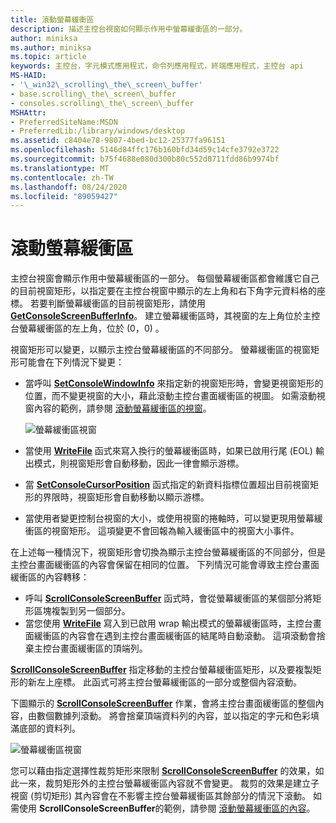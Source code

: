 ```yaml
---
title: 滾動螢幕緩衝區
description: 描述主控台視窗如何顯示作用中螢幕緩衝區的一部分。
author: miniksa
ms.author: miniksa
ms.topic: article
keywords: 主控台，字元模式應用程式，命令列應用程式，終端應用程式，主控台 api
MS-HAID:
- '\_win32\_scrolling\_the\_screen\_buffer'
- base.scrolling\_the\_screen\_buffer
- consoles.scrolling\_the\_screen\_buffer
MSHAttr:
- PreferredSiteName:MSDN
- PreferredLib:/library/windows/desktop
ms.assetid: c8404e78-9807-4bed-bc12-25377fa96151
ms.openlocfilehash: 5146d84ffc176b160bfd34d59c14cfe3792e3722
ms.sourcegitcommit: b75f4688e080d300b80c552d0711fdd86b9974bf
ms.translationtype: MT
ms.contentlocale: zh-TW
ms.lasthandoff: 08/24/2020
ms.locfileid: "89059427"
---
```

# <a name="scrolling-the-screen-buffer"></a>滾動螢幕緩衝區


主控台視窗會顯示作用中螢幕緩衝區的一部分。 每個螢幕緩衝區都會維護它自己的目前視窗矩形，以指定要在主控台視窗中顯示的左上角和右下角字元資料格的座標。 若要判斷螢幕緩衝區的目前視窗矩形，請使用 [**GetConsoleScreenBufferInfo**](getconsolescreenbufferinfo.md)。 建立螢幕緩衝區時，其視窗的左上角位於主控台螢幕緩衝區的左上角，位於 (0，0) 。

視窗矩形可以變更，以顯示主控台螢幕緩衝區的不同部分。 螢幕緩衝區的視窗矩形可能會在下列情況下變更：

- 當呼叫 [**SetConsoleWindowInfo**](setconsolewindowinfo.md) 來指定新的視窗矩形時，會變更視窗矩形的位置，而不變更視窗的大小，藉此滾動主控台畫面緩衝區的視圖。 如需滾動視窗內容的範例，請參閱 [滾動螢幕緩衝區的視窗](scrolling-a-screen-buffer-s-window.md)。

  ![螢幕緩衝區視窗](images/cscon-01.png)

- 當使用 [**WriteFile**](https://msdn.microsoft.com/library/windows/desktop/aa365747) 函式來寫入換行的螢幕緩衝區時，如果已啟用行尾 (EOL) 輸出模式，則視窗矩形會自動移動，因此一律會顯示游標。
- 當 [**SetConsoleCursorPosition**](setconsolecursorposition.md) 函式指定的新資料指標位置超出目前視窗矩形的界限時，視窗矩形會自動移動以顯示游標。
- 當使用者變更控制台視窗的大小，或使用視窗的捲軸時，可以變更現用螢幕緩衝區的視窗矩形。 這項變更不會回報為輸入緩衝區中的視窗大小事件。

在上述每一種情況下，視窗矩形會切換為顯示主控台螢幕緩衝區的不同部分，但是主控台畫面緩衝區的內容會保留在相同的位置。 下列情況可能會導致主控台畫面緩衝區的內容轉移：

- 呼叫 [**ScrollConsoleScreenBuffer**](scrollconsolescreenbuffer.md) 函式時，會從螢幕緩衝區的某個部分將矩形區塊複製到另一個部分。
- 當您使用 [**WriteFile**](https://msdn.microsoft.com/library/windows/desktop/aa365747) 寫入到已啟用 wrap 輸出模式的螢幕緩衝區時，主控台畫面緩衝區的內容會在遇到主控台畫面緩衝區的結尾時自動滾動。 這項滾動會捨棄主控台畫面緩衝區的頂端列。

[**ScrollConsoleScreenBuffer**](scrollconsolescreenbuffer.md) 指定移動的主控台螢幕緩衝區矩形，以及要複製矩形的新左上座標。 此函式可將主控台螢幕緩衝區的一部分或整個內容滾動。

下圖顯示的 [**ScrollConsoleScreenBuffer**](scrollconsolescreenbuffer.md) 作業，會將主控台畫面緩衝區的整個內容，由數個數據列滾動。 將會捨棄頂端資料列的內容，並以指定的字元和色彩填滿底部的資料列。

![螢幕緩衝區視窗](images/cscon-02.png)

您可以藉由指定選擇性裁剪矩形來限制 [**ScrollConsoleScreenBuffer**](scrollconsolescreenbuffer.md) 的效果，如此一來，裁剪矩形外的主控台螢幕緩衝區內容就不會變更。 裁剪的效果是建立子視窗 (剪切矩形) 其內容會在不影響主控台螢幕緩衝區其餘部分的情況下滾動。 如需使用 **ScrollConsoleScreenBuffer**的範例，請參閱 [滾動螢幕緩衝區的內容](scrolling-a-screen-buffer-s-contents.md)。

 

 




